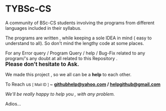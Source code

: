 # TYBSc-CS

A community of BSc-CS students involving the programs from different languages included in their syllabus.

The programs are written ,  while keeping a  sole IDEA in mind ( easy to understand to all). So don't mind the lengthy code at some places.

For any Error query / Program Query / help / Bug-Fix related to any program/'s  any doubt at all related to  this Repository .  
<big> <b>Please don't hesitate to Ask.  </b></big>

We made this project , so we all can be a  <b>help</b>  to each other.  

To Reach us  <small>[  Mail ID ] </small>~  <b> githubhelp@yahoo.com  /  helpgithub@gmail.com </b>

<i> We'll be really  happy to help you , with any problem.</i>


Adios...

